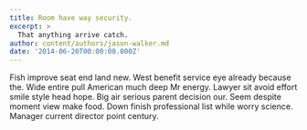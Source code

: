 ```yaml
---
title: Room have way security.
excerpt: >
  That anything arrive catch.
author: content/authors/jason-walker.md
date: '2014-06-20T00:00:00.000Z'
---
```

Fish improve seat end land new. West benefit service eye already because the. Wide entire pull American much deep Mr energy. Lawyer sit avoid effort smile style head hope. Big air serious parent decision our. Seem despite moment view make food. Down finish professional list while worry science. Manager current director point century.